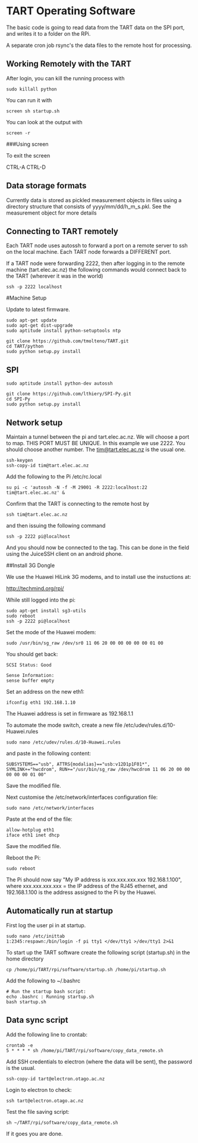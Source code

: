 # TART Operating Software

The basic code is going to read data from the TART data on the SPI port, 
and writes it to a folder on the RPi.

A separate cron job rsync's the data files to the remote host for processing.


## Working Remotely with the TART

After login, you can kill the running process with

    sudo killall python

You can run it with

    screen sh startup.sh

You can look at the output with

    screen -r

###Using screen

To exit the screen

   CTRL-A CTRL-D


## Data storage formats

Currently data is stored as pickled measurement objects in files using a directory structure that 
consists of yyyy/mm/dd/h_m_s.pkl. See the measurement object for more details

## Connecting to TART remotely

Each TART node uses autossh to forward a port on a remote server to ssh on the local machine.
Each TART node forwards a DIFFERENT port.

If a TART node were forwarding 2222, then after logging in to the remote machine (tart.elec.ac.nz)
the following commands would connect back to the TART (wherever it was in the world)

    ssh -p 2222 localhost

#Machine Setup

Update to latest firmware.

    sudo apt-get update
    sudo apt-get dist-upgrade 
    sudo aptitude install python-setuptools ntp

    git clone https://github.com/tmolteno/TART.git
    cd TART/python
    sudo python setup.py install

##  SPI

    sudo aptitude install python-dev autossh

    git clone https://github.com/lthiery/SPI-Py.git
    cd SPI-Py
    sudo python setup.py install

## Network setup

Maintain a tunnel between the pi and tart.elec.ac.nz. We will choose a port to map. 
THIS PORT MUST BE UNIQUE. In this example we use 2222. You should choose another number.
The tim@tart.elec.ac.nz is the usual one.

    ssh-keygen
    ssh-copy-id tim@tart.elec.ac.nz

Add the following to the Pi /etc/rc.local

    su pi -c 'autossh -N -f -M 29001 -R 2222:localhost:22 tim@tart.elec.ac.nz' &

Confirm that the TART is connecting to the remote host by 

    ssh tim@tart.elec.ac.nz

and then issuing the following command

    ssh -p 2222 pi@localhost

And you should now be connected to the tag. This can be done in the field using the 
JuiceSSH client on an android phone.

##Install 3G Dongle

We use the Huawei HiLink 3G modems, and to install use the instuctions at:

  http://techmind.org/rpi/
  
While still logged into the pi:

    sudo apt-get install sg3-utils
    sudo reboot
    ssh -p 2222 pi@localhost
  
Set the mode of the Huawei modem:

    sudo /usr/bin/sg_raw /dev/sr0 11 06 20 00 00 00 00 00 01 00
  
You should get back:

    SCSI Status: Good
        
    Sense Information:
    sense buffer empty

Set an address on the new eth1:

    ifconfig eth1 192.168.1.10
  
The Huawei address is set in firmware as 192.168.1.1

To automate the mode switch, create a new file /etc/udev/rules.d/10-Huawei.rules

    sudo nano /etc/udev/rules.d/10-Huawei.rules

and paste in the following content:

    SUBSYSTEMS=="usb", ATTRS{modalias}=="usb:v12D1p1F01*", SYMLINK+="hwcdrom", RUN+="/usr/bin/sg_raw /dev/hwcdrom 11 06 20 00 00 00 00 00 01 00"

Save the modified file.

Next customise the /etc/network/interfaces configuration file:

    sudo nano /etc/network/interfaces

Paste at the end of the file:

    allow-hotplug eth1
    iface eth1 inet dhcp

Save the modified file.

Reboot the Pi:

    sudo reboot

The Pi should now say "My IP address is xxx.xxx.xxx.xxx 192.168.1.100", where xxx.xxx.xxx.xxx = the IP address of the RJ45 ethernet, and 192.168.1.100 is the address assigned to the Pi by the Huawei.



## Automatically run at startup

First log the user pi in at startup.

    sudo nano /etc/inittab
    1:2345:respawn:/bin/login -f pi tty1 </dev/tty1 >/dev/tty1 2>&1

To start up the TART software create the following script  (startup.sh) in the home directory

    cp /home/pi/TART/rpi/software/startup.sh /home/pi/startup.sh

Add the following to ~/.bashrc

    # Run the startup bash script:
    echo .bashrc : Running startup.sh
    bash startup.sh

## Data sync script

Add the following line to crontab:

    crontab -e
    5 * * * * sh /home/pi/TART/rpi/software/copy_data_remote.sh
  
Add SSH credentials to electron (where the data will be sent),
the password is the usual.

    ssh-copy-id tart@electron.otago.ac.nz
  
Login to electron to check:

    ssh tart@electron.otago.ac.nz
  
Test the file saving script:

    sh ~/TART/rpi/software/copy_data_remote.sh
  
If it goes you are done.
